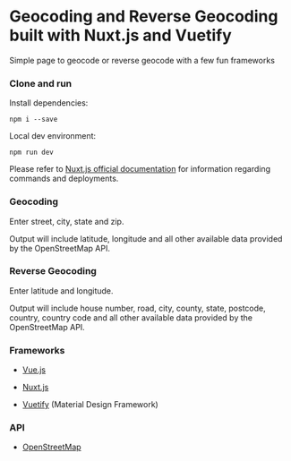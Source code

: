 # Geocoding and Reverse Geocoding built with Nuxt.js and Vuetify

Simple page to geocode or reverse geocode with a few fun frameworks

### Clone and run

Install dependencies:

```shell
npm i --save
```

Local dev environment:

```shell
npm run dev
```

Please refer to [Nuxt.js official documentation](https://nuxtjs.org/docs/2.x/get-started/commands) for information regarding commands and deployments.

### Geocoding

Enter street, city, state and zip.

Output will include latitude, longitude and all other available data provided by the OpenStreetMap API.

### Reverse Geocoding

Enter latitude and longitude.

Output will include house number, road, city, county, state, postcode, country, country code and all other available data provided by the OpenStreetMap API.

### Frameworks

- [Vue.js](http://vuejs.org/)

- [Nuxt.js](https://nuxtjs.org/)

- [Vuetify](https://vuetifyjs.com/en/) (Material Design Framework)

### API

- [OpenStreetMap](https://www.openstreetmap.org/)
